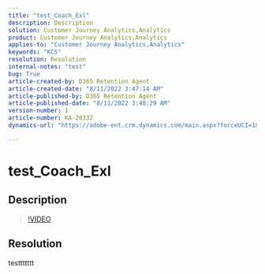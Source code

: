 ```yaml
---
title: "test_Coach_Exl"
description: Description
solution: Customer Journey Analytics,Analytics
product: Customer Journey Analytics,Analytics
applies-to: "Customer Journey Analytics,Analytics"
keywords: "KCS"
resolution: Resolution
internal-notes: "test"
bug: True
article-created-by: D365 Retention Agent
article-created-date: "8/11/2022 3:47:14 AM"
article-published-by: D365 Retention Agent
article-published-date: "8/11/2022 3:48:29 AM"
version-number: 1
article-number: KA-20332
dynamics-url: "https://adobe-ent.crm.dynamics.com/main.aspx?forceUCI=1&pagetype=entityrecord&etn=knowledgearticle&id=b1956b44-2819-ed11-b83e-00224808629f"

---
```

# test_Coach_Exl

## Description



>[!VIDEO](https://video.tv.adobe.com/v/18696?quality=9&amp;learn=on)

 


## Resolution


testtttttt
